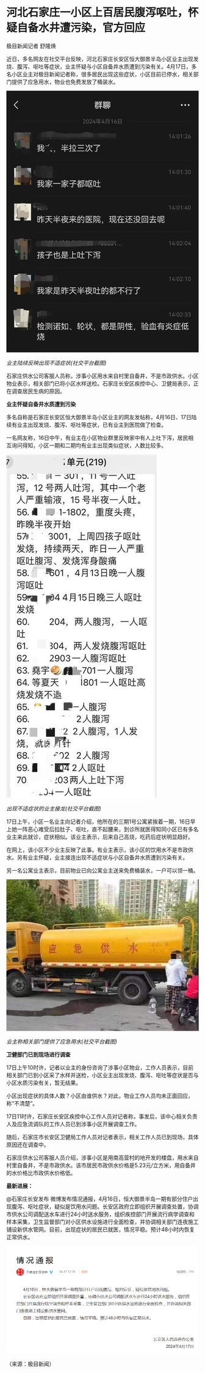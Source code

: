# 河北石家庄一小区上百居民腹泻呕吐，怀疑自备水井遭污染，官方回应

极目新闻记者 舒隆焕

近日，多名网友在社交平台反映，河北石家庄长安区恒大御景半岛小区业主出现发烧、腹泻、呕吐等症状，业主怀疑与小区自备井水质遭到污染有关。4月17日，多名小区业主对极目新闻记者称，很多居民出现这些症状，小区目前已停水，相关部门提供了应急用水，物业也免费发放了桶装水。

![6ded74d1be6a75d02eeb878bd3a8b523.jpg](https://raw.githubusercontent.com/qqhsx/qqnews_image/main/2024/04/17/河北石家庄一小区上百居民腹泻呕吐，怀疑自备水井遭污染，官方回应/6ded74d1be6a75d02eeb878bd3a8b523.jpg)

_业主陆续反映出现不适症状(社交平台截图)_

石家庄供水公司客服人员称，涉事小区用水来自村里自备井，不是市政供水。小区物业表示，相关部门已将小区水样送检。石家庄长安区疾控中心、卫健局表示，正在调查居民生病的原因。

**业主怀疑自备井水质遭到污染**

多名自称是石家庄长安区恒大御景半岛小区业主的网友发帖称，4月16日、17日陆续有业主出现发烧、腹泻、呕吐等症状，已有业主到医院做了检查。

一名网友称，16日中午，有业主在小区物业群里反映家中有人上吐下泻，居民相互询问得知，小区一期和二期均有业主出现类似症状，人数比较多。

![8f1777ca91a9a35e80f8d91cc7cea4c2.jpg](https://raw.githubusercontent.com/qqhsx/qqnews_image/main/2024/04/17/河北石家庄一小区上百居民腹泻呕吐，怀疑自备水井遭污染，官方回应/8f1777ca91a9a35e80f8d91cc7cea4c2.jpg)

_出现不适症状的业主接龙(社交平台截图)_

17日上午，小区一名业主向记者介绍，他所在的三期1号公寓紧挨着一期，16日早上她一阵恶心难受后拉肚子、呕吐，直不起腰来，到诊所就医得知同小区已有多名业主来此就诊，症状相似。该业主表示，后来自己高烧，吃药后症状明显趋好。

在网上，该小区不少业主反映了此事。有业主表示，该小区的饮用水不是市政供水。另有业主怀疑，业主接连出现不适症状与小区自备井水质遭到污染有关。

另一名公寓业主表示，目前物业已向公寓业主送来免费桶装水，一户可以领一桶。

![b191b134a44aa3942b5f16ef277050fb.jpg](https://raw.githubusercontent.com/qqhsx/qqnews_image/main/2024/04/17/河北石家庄一小区上百居民腹泻呕吐，怀疑自备水井遭污染，官方回应/b191b134a44aa3942b5f16ef277050fb.jpg)

 _业主称相关部门提供了应急用水(社交平台截图)_

**卫健部门已到现场进行调查**

17日上午10时许，记者以业主的身份咨询了涉事小区物业，工作人员表示，目前相关部门已到小区采了水样并送检，小区业主出现发烧、腹泻、呕吐等症状是否与小区水质污染有关，暂无结果。

小区出现症状的具体人数？小区由谁供水？对此，物业工作人员均未正面回应，称“不清楚”。

17日11时许，石家庄长安区疾控中心工作人员对记者称，事发后，该中心相关负责人及应急流调队的工作人员已到涉事小区开展调查工作。

随后，石家庄市长安区卫健局工作人员对记者表示，相关工作人员已到现场，具体原因还在调查中。

石家庄供水公司客服人员介绍，涉事小区是用南高营村的地开发的楼盘，用水来自村里自备井，不是市政供水。该市居民市政供水价格是5.23元/立方米，用自备井的水价格比市政供水价格低。

**最新进展：**

@石家庄长安发布
微博发布情况通报，4月16日，恒大御景半岛一期有部分住户出现腹泻、呕吐症状，疑似是饮用水问题。长安区政府立即组织开展调查处置，协调市供水公司调配送水车进行24小时送水服务，组织疾控部门开展流行病学调查和样本采集，卫生监督部门对小区供水设施进行全面检查，并协调相关部门连夜施工铺设新供水管网。目前，出现症状的居民已就医，情况平稳。预计48小时内恢复正常供水。

![8a9e302a84e318f9586632c4e1dc9102.jpg](https://raw.githubusercontent.com/qqhsx/qqnews_image/main/2024/04/17/河北石家庄一小区上百居民腹泻呕吐，怀疑自备水井遭污染，官方回应/8a9e302a84e318f9586632c4e1dc9102.jpg)

（来源：极目新闻）

